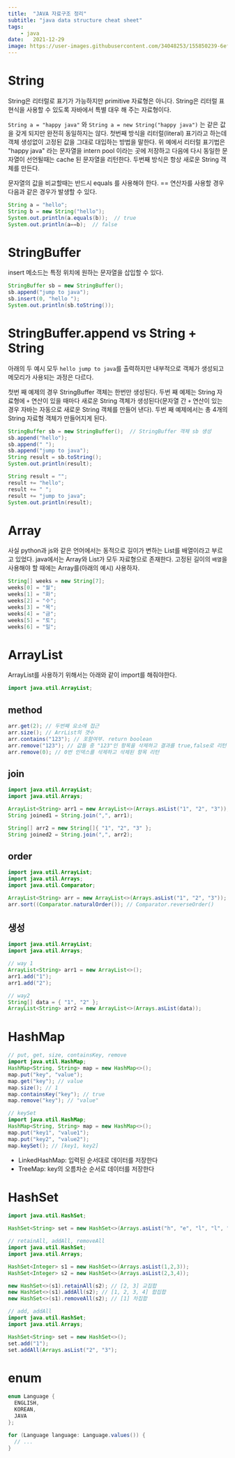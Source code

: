 ```yaml
---
title:  "JAVA 자료구조 정리"
subtitle: "java data structure cheat sheet"
tags:
    - java
date:   2021-12-29
image: https://user-images.githubusercontent.com/34048253/155850239-6ef69903-210c-4775-ad75-be86e45669bf.png
---
```


# String
String은 리터럴로 표기가 가능하지만 primitive 자료형은 아니다. String은 리터럴 표현식을 사용할 수 있도록 자바에서 특별 대우 해 주는 자료형이다.

`String a = "happy java"` 와 `String a = new String("happy java")` 는 같은 값을 갖게 되지만 완전히 동일하지는 않다. 첫번째 방식을 리터럴(literal) 표기라고 하는데 객체 생성없이 고정된 값을 그대로 대입하는 방법을 말한다. 위 예에서 리터럴 표기법은 "happy java" 라는 문자열을 intern pool 이라는 곳에 저장하고 다음에 다시 동일한 문자열이 선언될때는 cache 된 문자열을 리턴한다. 두번째 방식은 항상 새로운 String 객체를 만든다.

문자열의 값을 비교할때는 반드시 equals 를 사용해야 한다. == 연산자를 사용할 경우 다음과 같은 경우가 발생할 수 있다.

```java
String a = "hello";
String b = new String("hello");
System.out.println(a.equals(b));  // true
System.out.println(a==b);  // false
```

# StringBuffer
insert 메소드는 특정 위치에 원하는 문자열을 삽입할 수 있다.

```java
StringBuffer sb = new StringBuffer();
sb.append("jump to java");
sb.insert(0, "hello ");
System.out.println(sb.toString());
```

# StringBuffer.append vs String + String

아래의 두 예시 모두 `hello jump to java`를 출력하지만 내부적으로 객체가 생성되고 메모리가 사용되는 과정은 다르다.

첫번 째 예제의 경우 StringBuffer 객체는 한번만 생성된다. 두번 째 예제는 String 자료형에 `+` 연산이 있을 때마다 새로운 String 객체가 생성된다(문자열 간 `+` 연산이 있는 경우 자바는 자동으로 새로운 String 객체를 만들어 낸다). 두번 째 예제에서는 총 4개의 String 자료형 객체가 만들어지게 된다.

```java
StringBuffer sb = new StringBuffer();  // StringBuffer 객체 sb 생성
sb.append("hello");
sb.append(" ");
sb.append("jump to java");
String result = sb.toString();
System.out.println(result);
```

```java
String result = "";
result += "hello";
result += " ";
result += "jump to java";
System.out.println(result);
```

# Array
사실 python과 js와 같은 언어에서는 동적으로 길이가 변하는 List를 배열이라고 부르고 있었다.
java에서는 Array와 List가 모두 자료형으로 존재한다.
고정된 길이의 `배열`을 사용해야 할 때에는 Array를(아래의 예시) 사용하자.

```java
String[] weeks = new String[7];
weeks[0] = "월";
weeks[1] = "화";
weeks[2] = "수";
weeks[3] = "목";
weeks[4] = "금";
weeks[5] = "토";
weeks[6] = "일";
```

# ArrayList
ArrayList를 사용하기 위해서는 아래와 같이 import를 해줘야한다.

```java
import java.util.ArrayList;
```

## method
```java
arr.get(2); // 두번째 요소에 접근
arr.size(); // ArrList의 갯수
arr.contains("123"); // 포함여부. return boolean
arr.remove("123"); // 값들 중 "123"인 항목을 삭제하고 결과를 true,false로 리턴
arr.remove(0); // 0번 인덱스를 삭제하고 삭제된 항목 리턴
```

## join
```java
import java.util.ArrayList;
import java.util.Arrays;

ArrayList<String> arr1 = new ArrayList<>(Arrays.asList("1", "2", "3"));
String joined1 = String.join(",", arr1);

String[] arr2 = new String[]{ "1", "2", "3" };
String joined2 = String.join(",", arr2);
```

## order
```java
import java.util.ArrayList;
import java.util.Arrays;
import java.util.Comparator;

ArrayList<String> arr = new ArrayList<>(Arrays.asList("1", "2", "3"));
arr.sort((Comparator.naturalOrder()); // Comparator.reverseOrder()
```

## 생성
```java
import java.util.ArrayList;
import java.util.Arrays;

// way 1
ArrayList<String> arr1 = new ArrayList<>();
arr1.add("1");
arr1.add("2");

// way2
String[] data = { "1", "2" };
ArrayList<String> arr2 = new ArrayList<>(Arrays.asList(data));
```

# HashMap
```java
// put, get, size, containsKey, remove
import java.util.HashMap;
HashMap<String, String> map = new HashMap<>();
map.put("key", "value");
map.get("key"); // value
map.size(); // 1
map.containsKey("key"); // true
map.remove("key"); // "value"
```

```java
// keySet
import java.util.HashMap;
HashMap<String, String> map = new HashMap<>();
map.put("key1", "value1");
map.put("key2", "value2");
map.keySet(); // [key1, key2]
```

- LinkedHashMap: 입력된 순서대로 데이터를 저장한다
- TreeMap: key의 오름차순 순서로 데이터를 저장한다

# HashSet
```java
import java.util.HashSet;

HashSet<String> set = new HashSet<>(Arrays.asList("h", "e", "l", "l", "o")); // [e, h, l ,o]
```

```java
// retainAll, addAll, removeAll
import java.util.HashSet;
import java.util.Arrays;

HashSet<Integer> s1 = new HashSet<>(Arrays.asList(1,2,3));
HashSet<Integer> s2 = new HashSet<>(Arrays.asList(2,3,4));

new HashSet<>(s1).retainAll(s2); // [2, 3] 교집합
new HashSet<>(s1).addAll(s2); // [1, 2, 3, 4] 합집합
new HashSet<>(s1).removeAll(s2); // [1] 차집합
```

```java
// add, addAll
import java.util.HashSet;
import java.util.Arrays;

HashSet<String> set = new HashSet<>();
set.add("1");
set.addAll(Arrays.asList("2", "3");
```

# enum
```java
enum Language {
  ENGLISH,
  KOREAN,
  JAVA
};
```

```java
for (Language language: Language.values()) {
  // ...
}
```
